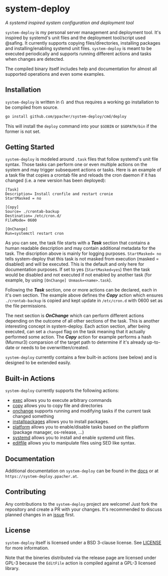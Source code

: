 # system-deploy

*A systemd inspired system configuration and deployment tool*

`system-deploy` is my personal server management and deployment tool. It's inspired by systemd's unit files and the deployment tool/script used @safing. It currently supports copying files/directories, installing packages and installing/enabling systemd unit files. `system-deploy` is meant to be executed periodically and supports running different actions and tasks when changes are detected.

The compiled binary itself includes help and documentation for almost all supported operations and even some examples.

## Installation

`system-deploy` is written in <img src="https://golang.org/lib/godoc/images/go-logo-blue.svg" alt="Go" height="13"> and thus requires a working go installation to be compiled from source.

```bash
go install github.com/ppacher/system-deploy/cmd/deploy
```
This will install the `deploy` command into your `$GOBIN` or `$GOPATH/bin` if the former is not set.

## Getting Started

`system-deploy` is modeled around `.task` files that follow systemd's unit file syntax. Those tasks can perform one or
even multiple actions on the system and may trigger subsequent actions or tasks. Here is an example of a task file that copies a crontab file and reloads the cron daemon if it has changed (i.e. a new version has been deployed):

```
[Task]
Description= Install cronfile and restart cronie
StartMasked = no

[Copy]
Source= ./crontab-backup
Destination= /etc/cron.d/
FileMode= 0600

[OnChange]
Run=systemctl restart cron
```

As you can see, the task file starts with a <b><i>Task</i></b> section that contains a human readable description and may contain additional metadata for the task. The discription above is mainly for logging purposes. `StartMasked= no` tells system-deploy that this task is not masked from execution (masked = disabled) and will be executed. This is the default and only here for documentation purposes. If set to yes (`StartMasked=yes`) then the task would be disabled and not executed if not enabled by another task (for example, by using `[OnChange] Unmask=<name>.task`).  

Following the <b><i>Task</i></b> section, one or more actions can be declared, each in it's own section. The example above defines the <b><i>Copy</i></b> action which ensures `./crontab-backup` is copied and kept update in `/etc/cron.d` with 0600 set as the file permissions.  

The next section is <b><i>OnChange</i></b> which can perform different actions depending on the outcome of all other sections of the task. This is another interesting concept in system-deploy. Each action section, after being executed, can set a `changed` flag on the task meaning that it actually performed some action. The <b><i>Copy</i></b> action for example performs a hash (Murmur3) comparsion of the target path to determine if it's already up-to-date or needs to be overwritten/created.

`system-deploy` currently contains a few built-in actions (see below) and is designed to be extended easily.

## Built-in Actions

`system-deploy` currently supports the following actions:

- [exec](./pkg/actions/builtin/exec/exec.md) allows you to execute arbitrary commands
- [copy](./pkg/actions/builtin/copy/copy.md) allows you to copy file and directories
- [onchange](./pkg/actions/builtin/onchange/onchange.md) supports running and modifying tasks if the current task changed something 
- [installpackages](./pkg/actions/builtin/platform/installpackages.md) allows you to install packages.
- [platform](./pkg/actions/builtin/platform/platform.md) allows you to enable/disable tasks based on the platform (package manager, os-release, ...)
- [systemd](./pkg/actions/builtin/systemd/systemd.md) allows you to install and enable systemd unit files.
- [editfile](./pkg/actions/builtin/editfile/editfile.md) allows you to manipulate files using SED like syntax.

## Documentation

Additional documentation on `system-deploy` can be found in the [docs](./docs/README.md) or at `https://system-deploy.ppacher.at`.

## Contributing

Any contributions to the `system-deploy` project are welcome! Just fork the repository and create a PR with your changes. It's recommended to discuss planned changes in an [issue](https://github.com/ppacher/system-deploy/issues) first.

## License

`system-deploy` itself is licensed under a BSD 3-clause license. See [LICENSE](LICENSE) for more information.

Note that the bineries distributed via the release page are licensed under GPL-3 because the `EditFile` action is compiled against a GPL-3 licensed library.
